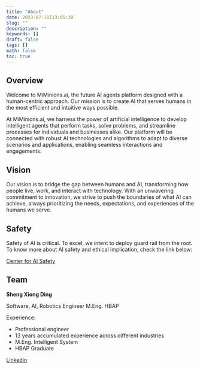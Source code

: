 ```yaml
---
title: "About"
date: 2023-07-11T13:05:38
slug: ""
description: ""
keywords: []
draft: false
tags: []
math: false
toc: true
---
```


Overview
--------------------------

Welcome to MiMinions.ai, the future AI agents platform designed with a human-centric approach. Our mission is to create AI that serves humans in the most efficient and intuitive ways possible.

At MiMinions.ai, we harness the power of artificial intelligence to develop intelligent agents that perform tasks, solve problems, and streamline processes for individuals and businesses alike. Our platform will be connected with robust AI technologies and algorithms to adapt to diverse scenarios and applications, enabling seamless interactions and engagements.

Vision
--------------------------
Our vision is to bridge the gap between humans and AI, transforming how people live, work, and interact with technology. With an unwavering commitment to innovation, we strive to push the boundaries of what AI can achieve, always prioritizing the needs, expectations, and experiences of the humans we serve.

Safety
--------------------------
Safety of AI is critical. To excel, we intent to deploy guard rail from the root.
To know more about AI safety and ethical implication, check the link below:

[Center for AI Safety](https://www.safe.ai/ "Reducing Societal-scale Risks from AI")

<style>
.preview {
    width: 300;
    height: 300;
}
</style>


Team
--------------------------
**Sheng Xiong Ding**

Software, AI, Robotics Engineer M.Eng. HBAP

Experience:
+ Professional engineer
+ 13 years accumulated experience across different industries
+ M.Eng. Intelligent System
+ HBAP Graduate

[Linkedin](https://www.linkedin.com/in/sheng-xiong-ding/)
